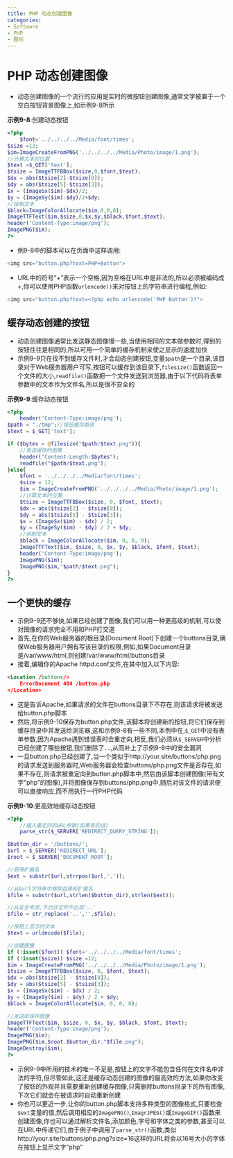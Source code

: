 ```yaml
---
title: PHP 动态创建图像
categories:
- Software
- PHP
- 图形
---
```

# PHP 动态创建图像

- 动态创建图像的一个流行的应用是实时的微按钮创建图像,通常文字被置于一个空白按钮背景图像上,如示例9-8所示

**示例9-8**:创建动态按钮

```php
<?php
    $font='../../../../Media/font/times';
$size =12;
$im=ImageCreateFromPNG('../../../../Media/Photo/image/1.png');
//计算文本的位置
$text =$_GET['text'];
$tsize = ImageTTFBBox($size,0,$font,$text);
$dx = abs($tsize[2]-$tsize[0]);
$dy = abs($tsize[5]-$tsize[3]);
$x = (ImageSx($im)-$dx)/2;
$y = (ImageSy($im)-$dy)/2+$dy;
//绘制文本
$black=ImageColorAllocate($im,0,0,0);
ImageTTFText($im,$size,0,$x,$y,$black,$font,$text);
header('Content-Type:image/png');
ImagePNG($im);
?>
```

- 例9-8中的脚本可以在页面中这样调用:

```php
<img src="button.php?text=PHP+Button">
```

- URL中的符号"+”表示一个空格,因为空格在URL中是非法的,所以必须被编码成+,你可以使用PHP函数`urlencode()`来对按钮上的字符串进行编程,例如:

```php
<img src="button.php?text=<?php echo urlencode('PHP Button')?">
```

## 缓存动态创建的按钮

- 动态创建图像通常比发送静态图像慢一些,当使用相同的文本做参数时,得到的按钮往往是相同的,所以可用一个简单的缓存机制来使之显示的速度加快
- 示例9-9只在找不到缓存文件时,才会动态创建按钮,变量`$path`是一个目录,该目录对于Web服务器用户可写,按钮可以缓存到该目录下,`filesize()`函数返回一个文件的大小,`readfile()`函数把一个文件发送到浏览器,由于以下代码将表单参数中的文本作为文件名,所以是很不安全的

**示例9-9**:缓存动态按钮

```php
<?php
    header('Content-Type:image/png');
$path = "./tmp";//按钮缓存路径
$text = $_GET['text'];

if ($bytes = @filesize("$path/$text.png")){
    //发送缓存的图像
    header("Content-Length:$bytes");
    readfile("$path/$text.png");
}else{
    $font = '../../../../Media/font/times';
    $size = 12;
    $im = ImageCreateFromPNG('../../../../Media/Photo/image/1.png');
    //计算文本的位置
    $tsize = ImageTTFBBox($size, 0, $font, $text);
    $dx = abs($tsize[2] - $tsize[0]);
    $dy = abs($tsize[5] - $tsize[3]);
    $x = (ImageSx($im) - $dx) / 2;
    $y = (ImageSy($im) - $dy) / 2 + $dy;
    //绘制文本
    $black = ImageColorAllocate($im, 0, 0, 0);
    ImageTTFText($im, $size, 0, $x, $y, $black, $font, $text);
    header('Content-Type:image/png');
    ImagePNG($im);
    ImagePNG($im,"$path/$text.png");
}
?>
```

## 一个更快的缓存

- 示例9-9还不够快,如果已经创建了图像,我们可以用一种更高级的机制,可以使对图像的请求完全不用和PHP打交道
- 首先,在你的Web服务器的根目录(Document Root)下创建一个buttons目录,确保Web服务器用户拥有写该目录的权限,例如,如果Document目录是/var/www/html,则创建/var/www/html/buttons目录
- 接着,编辑你的Apache httpd.conf文件,在其中加入以下内容:

```xml
<Location /buttons/>
	ErrorDocument 404 /button.php
</Location>
```

- 这是告诉Apache,如果请求的文件在buttons目录下不存在,则该请求将被发送给button.php脚本
- 然后,将示例9-10保存为button.php文件,该脚本将创建新的按钮,将它们保存到缓存目录中并发送给浏览器,这和示例9-8有一些不同,本例中在,`$_GET`中没有表单参数,因为Apache遇到错误表时会重定向,相反,我们必须从`$_SERVER`中分析已经创建了哪些按钮,我们删除了`..`,从而补上了示例9-8中的安全漏洞
- 一旦button.php已经创建了,当一个类似于http://your.site/buttons/php.png的请求发送到服务器时,Web服务器会检查buttons/php.png文件是否存在,如果不存在,则请求被重定向到button.php脚本中,然后由该脚本创建图像(带有文字"php”的图像),并将图像保存到buttons/php.png中,随后对该文件的请求便可以直接响应,而不用执行一行PHP代码

**示例9-10**:更高效地缓存动态按钮

```php
<?php
    //插入重定向的URL参数(如果有的话)
    parse_str($_SERVER['REDIRECT_QUERY_STRING']);

$button_dir = '/buttons/';
$url = $_SERVER['REDIRECT_URL'];
$root = $_SERVER['DOCUMENT_ROOT'];

//获得扩展名
$ext = substr($url,strrpos($url,'.'));

//从$url字符串中移除目录和扩展名
$file = substr($url,strlen($button_dir),strlen($ext));

//从安全考虑,不允许文件中出现'..'
$file = str_replace('..','',$file);

//按钮上显示的文本
$text = urldecode($file);

//创建图像
if (!isset($font)) $font='../../../../Media/font/times';
if (!isset($size)) $size =12;
$im = ImageCreateFromPNG('../../../../Media/Photo/image/1.png');
$tsize = ImageTTFBBox($size, 0, $font, $text);
$dx = abs($tsize[2] - $tsize[0]);
$dy = abs($tsize[5] - $tsize[3]);
$x = (ImageSx($im) - $dx) / 2;
$y = (ImageSy($im) - $dy) / 2 + $dy;
$black = ImageColorAllocate($im, 0, 0, 0);

//发送和保存图像
ImageTTFText($im, $size, 0, $x, $y, $black, $font, $text);
header('Content-Type:image/png');
ImagePNG($im);
ImagePNG($im,$root.$button_dir."$file.png");
ImageDestroy($im);
?>
```

- 示例9-9中所用的技术的唯一不足是,按钮上的文字不能包含任何在文件名中非法的字符,但尽管如此,这还是缓存动态创建的图像的最高效的方法,如果你改变了按钮的外观并且需要重新创建缓存图像,只需删除buttons目录下的所有图像,下次它们就会在被请求时自动重新创建
- 你也可以更近一步,让你的button.php脚本支持多种类型的图像格式,只要检查`$ext`变量的值,然后调用相应的`ImagePNG()`,`ImagrJPEG()`或`ImageGIF()`函数来创建图像,你也可以通过解析文件名,添加颜色,字号和字体之类的参数,甚至可以在URL中传递它们,由于例子中调用了`parse_str()`函数,类似http://your.site/buttons/php.png?size=16这样的URL将会以16号大小的字体在按钮上显示文字"php”

